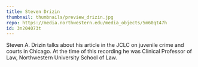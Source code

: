 ```yaml
---
title: Steven Drizin
thumbnail: thumbnails/preview_drizin.jpg
repo: https://media.northwestern.edu/media_objects/5m60qt47h
id: 3n204073t
---
```

Steven A. Drizin talks about his article in the JCLC on juvenile crime and courts in Chicago. At the time of this recording he was Clinical Professor of Law, Northwestern University School of Law.